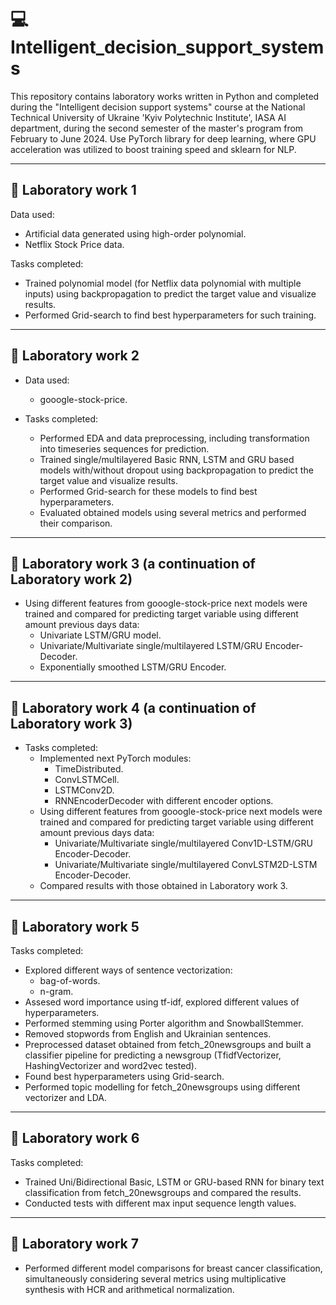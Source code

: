 # 💻 Intelligent_decision_support_systems

This repository contains laboratory works written in Python and completed during the "Intelligent decision support systems" course at the National Technical University of Ukraine 'Kyiv Polytechnic Institute', IASA AI department, during the second semester of the master's program from February to June 2024. Use PyTorch library for deep learning, where GPU acceleration was utilized to boost training speed and sklearn for NLP.

---

## 🔬 Laboratory work 1

Data used:
- Artificial data generated using high-order polynomial.
- Netflix Stock Price data.

Tasks completed:
- Trained polynomial model (for Netflix data polynomial with multiple inputs) using backpropagation to predict the target value and visualize results.
- Performed Grid-search to find best hyperparameters for such training.

---

## 🔬 Laboratory work 2

- Data used:
    - gooogle-stock-price.

- Tasks completed:
    - Performed EDA and data preprocessing, including transformation into timeseries sequences for prediction.
    - Trained single/multilayered Basic RNN, LSTM and GRU based models with/without dropout using backpropagation to predict the target value and visualize results.
    - Performed Grid-search for these models to find best hyperparameters.
    - Evaluated obtained models using several metrics and performed their comparison.

---

## 🔬 Laboratory work 3 (a continuation of Laboratory work 2)

- Using different features from gooogle-stock-price next models were trained and compared for predicting target variable using different amount previous days data:
    - Univariate LSTM/GRU model.
    - Univariate/Multivariate single/multilayered LSTM/GRU Encoder-Decoder.
    - Exponentially smoothed LSTM/GRU Encoder.

---

## 🔬 Laboratory work 4 (a continuation of Laboratory work 3)

- Tasks completed:
    - Implemented next PyTorch modules:
        - TimeDistributed.
        - ConvLSTMCell.
        - LSTMConv2D.
        - RNNEncoderDecoder with different encoder options.
    - Using different features from gooogle-stock-price next models were trained and compared for predicting target variable using different amount previous days data:
        - Univariate/Multivariate single/multilayered Conv1D-LSTM/GRU Encoder-Decoder.
        - Univariate/Multivariate single/multilayered ConvLSTM2D-LSTM Encoder-Decoder.
    - Compared results with those obtained in Laboratory work 3.

---

## 🔬 Laboratory work 5

Tasks completed:
- Explored different ways of sentence vectorization:
    - bag-of-words.
    - n-gram.
- Assesed word importance using tf-idf, explored different values of hyperparameters.
- Performed stemming using Porter algorithm and SnowballStemmer.
- Removed stopwords from English and Ukrainian sentences.
- Preprocessed dataset obtained from fetch_20newsgroups and built a classifier pipeline for predicting a newsgroup (TfidfVectorizer, HashingVectorizer and word2vec tested).
- Found best hyperparameters using Grid-search.
- Performed topic modelling for fetch_20newsgroups using different vectorizer and LDA.

---

## 🔬 Laboratory work 6

Tasks completed:
- Trained Uni/Bidirectional Basic, LSTM or GRU-based RNN for binary text classification from fetch_20newsgroups and compared the results.
- Conducted tests with different max input sequence length values.

---

## 🔬 Laboratory work 7

- Performed different model comparisons for breast cancer classification, simultaneously considering several metrics using multiplicative synthesis with HCR and arithmetical normalization.